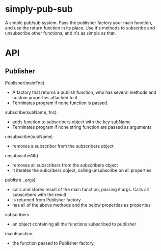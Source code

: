# simply-pub-sub
A simple pub/sub system. Pass the publisher factory your main function, and use the return function in its place. Use it's methods to subscribe and unsubscribe other functions, and it's as simple as that.

# API
## Publisher
Publisher(mainFnc)
- A factory that returns a publish function, who has several methods and custom properties attached to it.
- Terminates program if none function is passed.

subscribe(subName, fnc)
- adds function to subscribers object with the key subName
- Terminates program if none string function are passed as arguments

unsubscribe(subName)
- removes a subscriber from the subscribers object

unsubscribeAll()
- removes all subscribers from the subscribers object
- it iterates the subcribers object, calling unsubscribe on all properties

publish(...args)
- calls and stores result of the main function, passing it args. Calls all subscribers with the result
- is returned from Publisher factory
- has all of the above methods and the below properties as properties

subscribers
- an object containing all the functions subscribed to publisher

mainFunction
- the function passed to Publisher factory